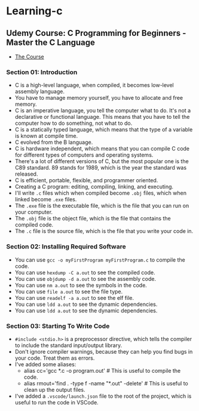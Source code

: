 # Learning-c

## Udemy Course: C Programming for Beginners - Master the C Language

- [The Course](https://www.udemy.com/course/c-programming-for-beginners-/)


### Section 01: Introduction

- C is a high-level language, when compiled, it becomes low-level assembly language.
- You have to manage memory yourself, you have to allocate and free memory.
- C is an imperative language, you tell the computer what to do. It's not a declarative or functional language. This means that you have to tell the computer how to do something, not what to do.
- C is a statically typed language, which means that the type of a variable is known at compile time.
- C evolved from the B language. 
- C is hardware independent, which means that you can compile C code for different types of computers and operating systems.
- There's a lot of different versions of C, but the most popular one is the C89 standard. 89 stands for 1989, which is the year the standard was released.
- C is efficient, portable, flexible, and programmer oriented.
- Creating a C program: editing, compiling, linking, and executing.
- I'll write `.c` files which when compiled become `.obj` files, which when linked become `.exe` files.
- The `.exe` file is the executable file, which is the file that you can run on your computer.
- The `.obj` file is the object file, which is the file that contains the compiled code.
- The `.c` file is the source file, which is the file that you write your code in.

### Section 02: Installing Required Software
- You can use `gcc -o myFirstProgram myFirstProgram.c` to compile the code.
- You can use `hexdump -C a.out` to see the compiled code.
- You can use `objdump -d a.out` to see the assembly code.
- You can use `nm a.out` to see the symbols in the code.
- You can use `file a.out` to see the file type.
- You can use `readelf -a a.out` to see the elf file.
- You can use `ldd a.out` to see the dynamic dependencies.
- You can use `ldd a.out` to see the dynamic dependencies.

### Section 03: Starting To Write Code
- `#include <stdio.h>` is a preprocessor directive, which tells the compiler to include the standard input/output library.
- Don't ignore compiler warnings, because they can help you find bugs in your code. Treat them as errors.
- I've added some aliases:
  - alias cc='gcc *.c -o program.out' # This is useful to compile the code.
  - alias rmout='find . -type f -name "*.out" -delete' # This is useful to clean up the output files.
- I've added a `.vscode/launch.json` file to the root of the project, which is useful to run the code in VSCode.

